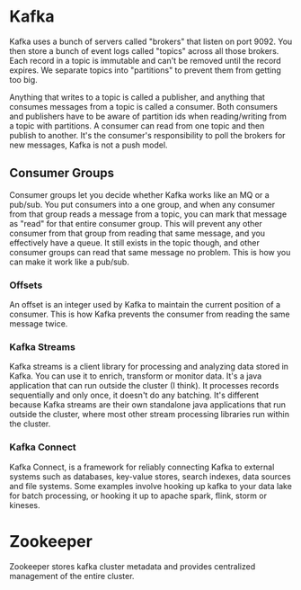 # Kafka

Kafka uses a bunch of servers called "brokers" that listen on port 9092. You then store a bunch of event logs called "topics" across all those brokers. Each record in a topic is immutable and can't be removed until the record expires. We separate topics into "partitions" to prevent them from getting too big.

Anything that writes to a topic is called a publisher, and anything that consumes messages from a topic is called a consumer. Both consumers and publishers have to be aware of partition ids when reading/writing from a topic with partitions. A consumer can read from one topic and then publish to another. It's the consumer's responsibility to poll the brokers for new messages, Kafka is not a push model. 

## Consumer Groups

Consumer groups let you decide whether Kafka works like an MQ or a pub/sub. You put consumers into a one group, and when any consumer from that group reads a message from a topic, you can mark that message as "read" for that entire consumer group. This will prevent any other consumer from that group from reading that same message, and you effectively have a queue. It still exists in the topic though, and other consumer groups can read that same message no problem. This is how you can make it work like a pub/sub. 

### Offsets

An offset is an integer used by Kafka to maintain the current position of a consumer. This is how Kafka prevents the consumer from reading the same message twice.

### Kafka Streams

Kafka streams is a client library for processing and analyzing data stored in Kafka. You can use it to enrich, transform or monitor data. It's a java application that can run outside the cluster (I think). It processes records sequentially and only once, it doesn't do any batching. It's different because Kafka streams are their own standalone java applications that run outside the cluster, where most other stream processing libraries run within the cluster.

### Kafka Connect

Kafka Connect, is a framework for reliably connecting Kafka to external systems such as databases, key-value stores, search indexes, data sources and file systems. Some examples involve hooking up kafka to your data lake for batch processing, or hooking it up to apache spark, flink, storm or kineses.

# Zookeeper

Zookeeper stores kafka cluster metadata and provides centralized management of the entire cluster. 